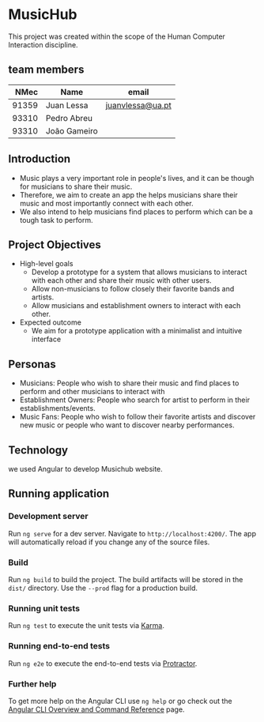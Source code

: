 # MusicHub
This project was created within the scope of the Human Computer Interaction discipline.

## team members
| NMec | Name | email |
|--:|---|---|
| 91359 | Juan Lessa | juanvlessa@ua.pt |
| 93310 | Pedro Abreu |  |
| 93310 | João Gameiro |  |

## Introduction​
* Music plays a very important role in people's lives, and it can be though for musicians to share their music.​
* Therefore, we aim to create an app the helps musicians share their music and most importantly connect with each other.​
* We also intend to help musicians find places to perform which can be a tough task to perform.
## Project Objectives
* High-level goals​
  * Develop a prototype for a system that allows musicians to interact with each other and share their music with other users.​
  * Allow non-musicians to follow closely their favorite bands and artists.​
  * Allow musicians and establishment owners to interact with each other.​
* Expected outcome​
  * We aim for a prototype application with a minimalist and intuitive interface 
## Personas
* Musicians​: People who wish to share their music and find places to perform and other musicians to interact with​
* Establishment Owners​: People who search for artist to perform in their establishments/events.​
* Music Fans: People who wish to follow their favorite artists and discover new music or people who want to discover nearby performances​.
## Technology
we used Angular to develop Musichub website.
​
## Running application
### Development server
Run `ng serve` for a dev server. Navigate to `http://localhost:4200/`. The app will automatically reload if you change any of the source files.
### Build
Run `ng build` to build the project. The build artifacts will be stored in the `dist/` directory. Use the `--prod` flag for a production build.
### Running unit tests
Run `ng test` to execute the unit tests via [Karma](https://karma-runner.github.io).
### Running end-to-end tests
Run `ng e2e` to execute the end-to-end tests via [Protractor](http://www.protractortest.org/).
### Further help
To get more help on the Angular CLI use `ng help` or go check out the [Angular CLI Overview and Command Reference](https://angular.io/cli) page.
